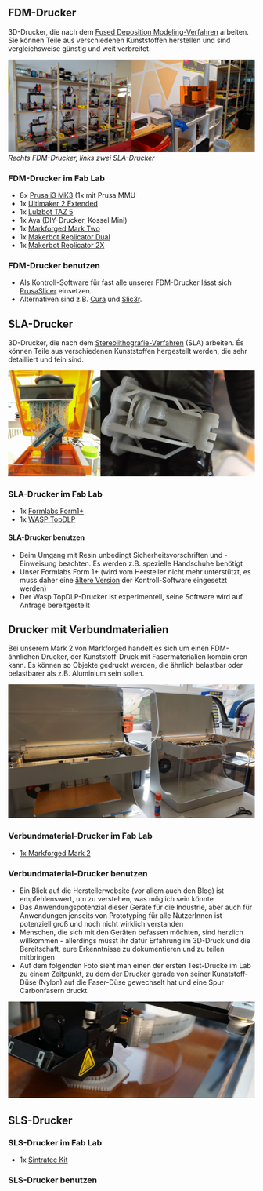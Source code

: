 ## FDM-Drucker

3D-Drucker, die nach dem [Fused Deposition Modeling-Verfahren](https://de.wikipedia.org/wiki/Fused_Deposition_Modeling) arbeiten. Sie können Teile aus verschiedenen Kunststoffen herstellen und sind vergleichsweise günstig und weit verbreitet. 

![](images/3dprinters.jpg)
*Rechts FDM-Drucker, links zwei SLA-Drucker* 

### FDM-Drucker im Fab Lab

* 8x [Prusa i3 MK3](https://shop.prusa3d.com/en/3d-printers/180-original-prusa-i3-mk3-kit.html) (1x mit Prusa MMU
* 1x [Ultimaker 2 Extended](https://ultimaker.com/en/resources/manuals/ultimaker-3d-printers/ultimaker-2-extended)
* 1x [Lulzbot TAZ 5](https://www.lulzbot.com/store/printers/lulzbot-taz-5)
* 1x Aya (DIY-Drucker, Kossel Mini)
* 1x [Markforged Mark Two](MarkTwo)
* 1x [Makerbot Replicator Dual](ReplicatorDual)
* 1x [Makerbot Replicator 2X](Replicator2X) 

### FDM-Drucker benutzen

* Als Kontroll-Software für fast alle unserer FDM-Drucker lässt sich [PrusaSlicer](https://www.prusa3d.de/prusaslicer/) einsetzen.
* Alternativen sind z.B. [Cura](https://ultimaker.com/software/ultimaker-cura) und [Slic3r](https://slic3r.org/).

## SLA-Drucker

3D-Drucker, die nach dem [Stereolithografie-Verfahren](https://de.wikipedia.org/wiki/Fused_Deposition_Modeling) (SLA) arbeiten. És können Teile aus verschiedenen Kunststoffen hergestellt werden, die sehr detailliert und fein sind.  

![](images/sla.jpg)

### SLA-Drucker im Fab Lab

* 1x [Formlabs Form1+](https://archive-media.formlabs.com/upload/Form-1-plus-overview-US.pdf)
* 1x [WASP TopDLP](https://www.3dwasp.com/en/top-dlp-new-wasp-3d-printer/)

#### SLA-Drucker benutzen
* Beim Umgang mit Resin unbedingt Sicherheitsvorschriften und -Einweisung beachten. Es werden z.B. spezielle Handschuhe benötigt
* Unser Formlabs Form 1+ (wird vom Hersteller nicht mehr unterstützt, es muss daher eine [ältere Version](https://support.formlabs.com/s/article/Install-PreForm-Software?language=en_US#form1) der Kontroll-Software eingesetzt werden)
* Der Wasp TopDLP-Drucker ist experimentell, seine Software wird auf Anfrage bereitgestellt 


## Drucker mit Verbundmaterialien

Bei unserem Mark 2 von Markforged handelt es sich um einen FDM-ähnlichen Drucker, der Kunststoff-Druck mit Fasermaterialien kombinieren kann. Es können so Objekte gedruckt werden, die ähnlich belastbar oder belastbarer als z.B. Aluminium sein sollen.

![](images/markforged1.JPG)

### Verbundmaterial-Drucker im Fab Lab

* [1x Markforged Mark 2](https://markforged.com/mark-two/)

### Verbundmaterial-Drucker benutzen
* Ein Blick auf die Herstellerwebsite (vor allem auch den Blog) ist empfehlenswert, um zu verstehen, was möglich sein könnte
* Das Anwendungspotenzial dieser Geräte für die Industrie, aber auch für Anwendungen jenseits von Prototyping für alle NutzerInnen ist potenziell groß und noch nicht wirklich verstanden
* Menschen, die sich mit den Geräten befassen möchten, sind herzlich willkommen - allerdings müsst ihr dafür Erfahrung im 3D-Druck und die Bereitschaft, eure Erkenntnisse zu dokumentieren und zu teilen mitbringen
* Auf dem folgenden Foto sieht man einen der ersten Test-Drucke im Lab zu einem Zeitpunkt, zu dem der Drucker gerade von seiner Kunststoff-Düse (Nylon) auf die Faser-Düse gewechselt hat und eine Spur Carbonfasern druckt.

![](images/markforged2.JPG)

## SLS-Drucker

### SLS-Drucker im Fab Lab

* 1x [Sintratec Kit](https://sintratec.com/product/sintratec-kit/)

### SLS-Drucker benutzen